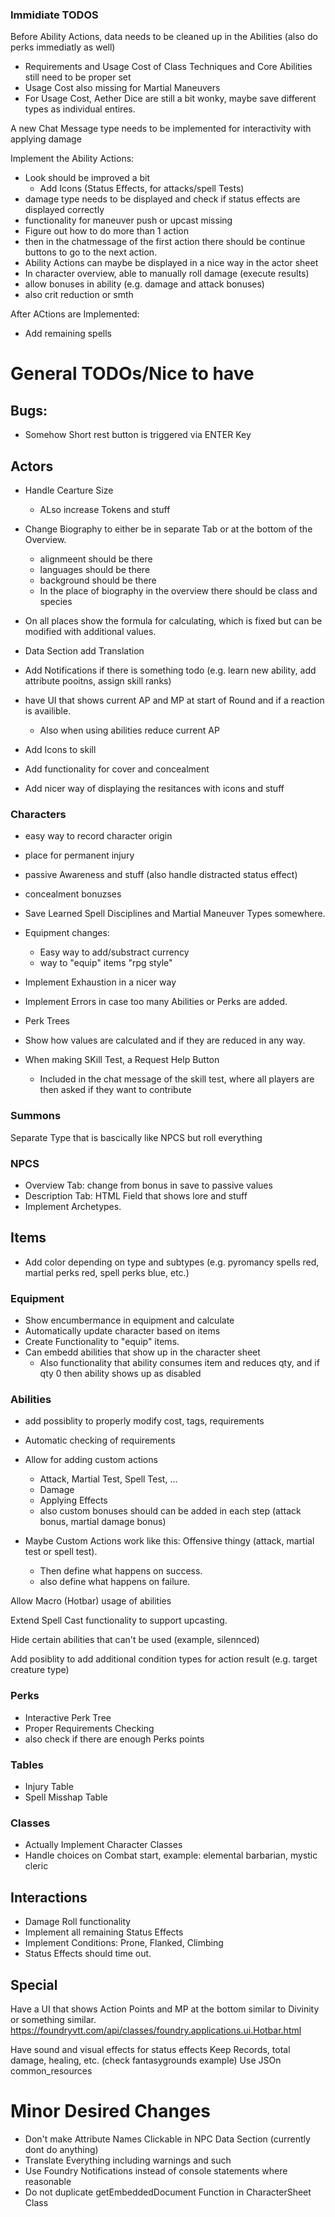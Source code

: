 ### Immidiate TODOS

Before Ability Actions, data needs to be cleaned up in the Abilities (also do perks immediatly as well)
- Requirements and Usage Cost of Class Techniques and Core Abilities still need to be proper set
- Usage Cost also missing for Martial Maneuvers
- For Usage Cost, Aether Dice are still a bit wonky, maybe save different types as individual entires.

A new Chat Message type needs to be implemented for interactivity with applying damage

Implement the Ability Actions:
  - Look should be improved a bit
    - Add Icons (Status Effects, for attacks/spell Tests)
  - damage type needs to be displayed and check if status effects are displayed correctly
  - functionality for maneuver push or upcast missing
  - Figure out how to do more than 1 action
  - then in the chatmessage of the first action there should be continue buttons to go to the next action.
  - Ability Actions can maybe be displayed in a nice way in the actor sheet
  - In character overview, able to manually roll damage (execute results)
  - allow bonuses in ability (e.g. damage and attack bonuses)
  - also crit reduction or smth

After ACtions are Implemented:
  - Add remaining spells

# General TODOs/Nice to have

## Bugs:

- Somehow Short rest button is triggered via ENTER Key

## Actors

- Handle Cearture Size
  - ALso increase Tokens and stuff

- Change Biography to either be in separate Tab or at the bottom of the Overview.
  - alignmeent should be there
  - languages should be there
  - background should be there
  - In the place of biography in the overview there should be class and species
- On all places show the formula for calculating, which is fixed but can be modified with additional values.
- Data Section add Translation 
- Add Notifications if there is something todo (e.g. learn new ability, add attribute pooitns, assign skill ranks)

- have UI that shows current AP and MP at start of Round and if a reaction is availible.
  - Also when using abilities reduce current AP

- Add Icons to skill
- Add functionality for cover and concealment
- Add nicer way of displaying the resitances with icons and stuff

### Characters

- easy way to record character origin
- place for permanent injury
- passive Awareness and stuff (also handle distracted status effect)
- concealment bonuzses

- Save Learned Spell Disciplines and Martial Maneuver Types somewhere.

- Equipment changes:
  - Easy way to add/substract currency
  - way to "equip" items "rpg style"

- Implement Exhaustion in a nicer way
- Implement Errors in case too many Abilities or Perks are added.
- Perk Trees

- Show how values are calculated and if they are reduced in any way.
  
- When making SKill Test, a Request Help Button
  - Included in the chat message of the skill test, where all players are then asked if they want to contribute

### Summons

Separate Type that is bascically like NPCS but roll everything

### NPCS

- Overview Tab: change from bonus in save to passive values
- Description Tab: HTML Field that shows lore and stuff
- Implement Archetypes.

## Items

- Add color depending on type and subtypes (e.g. pyromancy spells red, martial perks red, spell perks blue, etc.)

### Equipment

- Show encumbermance in equipment and calculate
- Automatically update character based on items
- Create Functionality to "equip" items.
- Can embedd abilities that show up in the character sheet
  - Also functionality that ability consumes item and reduces qty, and if qty 0 then ability shows up as disabled

###  Abilities

- add possiblity to properly modify cost, tags, requirements
- Automatic checking of requirements
- Allow for adding custom actions
    - Attack, Martial Test, Spell Test, ...
    - Damage
    - Applying Effects
    - also custom bonuses should can be added in each step (attack bonus, martial damage bonus)

- Maybe Custom Actions work like this: Offensive thingy (attack, martial test or spell test).
  - Then define what happens on success.
  - also define what happens on failure.
  
Allow Macro (Hotbar) usage of abilities

Extend Spell Cast functionality to support upcasting.

Hide certain abilities that can't be used (example, silennced)

Add posiblity to add additional condition types for action result (e.g. target creature type)

### Perks

- Interactive Perk Tree
- Proper Requirements Checking
- also check if there are enough Perks points

### Tables

- Injury Table
- Spell Misshap Table

### Classes

- Actually Implement Character Classes
- Handle choices on Combat start, example: elemental barbarian, mystic cleric 

## Interactions

- Damage Roll functionality
- Implement all remaining Status Effects
- Implement Conditions: Prone, Flanked, Climbing
- Status Effects should time out.

## Special

Have a UI that shows Action Points and MP at the bottom similar to Divinity or something similar.
  https://foundryvtt.com/api/classes/foundry.applications.ui.Hotbar.html

Have sound and visual effects for status effects 
Keep Records, total damage, healing, etc. (check fantasygrounds example)
Use JSOn common_resources

# Minor Desired Changes

- Don't make Attribute Names Clickable in NPC Data Section (currently dont do anything)
- Translate Everything including warnings and such
- Use Foundry Notifications instead of console statements where reasonable
- Do not duplicate getEmbeddedDocument Function in CharacterSheet Class